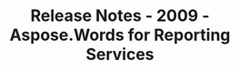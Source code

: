 ﻿---
title: Release Notes - 2009 - Aspose.Words for Reporting Services
articleTitle: Release Notes - 2009
linktitle: Release Notes - 2009
description: "Release Notes - 2009 – learn about the latest updates and fixes."
type: docs
weight: 80
url: /reportingservices/release-notes-2009/
---


